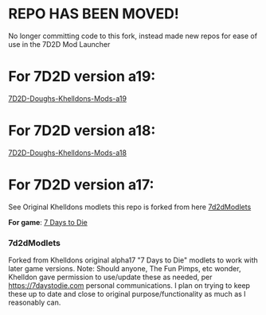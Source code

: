 # REPO HAS BEEN MOVED!
No longer committing code to this fork, instead made new repos for ease of use in the 7D2D Mod Launcher

# For 7D2D version a19: 
[7D2D-Doughs-Khelldons-Mods-a19](https://github.com/doughphunghus/7D2D-Doughs-Khelldons-Mods-a19)

# For 7D2D version a18: 
[7D2D-Doughs-Khelldons-Mods-a18](https://github.com/doughphunghus/7D2D-Doughs-Khelldons-Mods-a18)

# For 7D2D version a17: 
See Original Khelldons modlets this repo is forked from here [7d2dModlets](https://github.com/Khelldon/7d2dModlets)

**For game**: [7 Days to Die](https://7daystodie.com)

### 7d2dModlets
Forked from Khelldons original alpha17 "7 Days to Die" modlets to work with later game versions.
Note: Should anyone, The Fun Pimps, etc wonder, Khelldon gave permission to use/update these as needed, per https://7daystodie.com personal communications. I plan on trying to keep these up to date and close to original purpose/functionality as much as I reasonably can.
